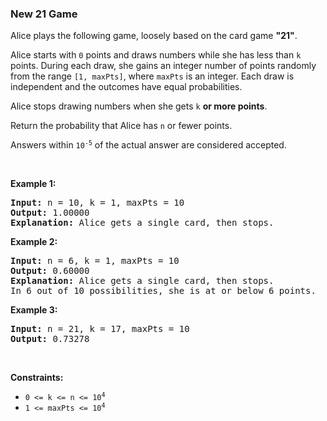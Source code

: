 
<h3>New 21 Game</h3>
<div><p>Alice plays the following game, loosely based on the card game <strong>"21"</strong>.</p>
<p>Alice starts with <code>0</code> points and draws numbers while she has less than <code>k</code> points. During each draw, she gains an integer number of points randomly from the range <code>[1, maxPts]</code>, where <code>maxPts</code> is an integer. Each draw is independent and the outcomes have equal probabilities.</p>
<p>Alice stops drawing numbers when she gets <code>k</code> <strong>or more points</strong>.</p>
<p>Return the probability that Alice has <code>n</code> or fewer points.</p>
<p>Answers within <code>10<sup>-5</sup></code> of the actual answer are considered accepted.</p>
<p> </p>
<p><strong>Example 1:</strong></p>
<pre><strong>Input:</strong> n = 10, k = 1, maxPts = 10
<strong>Output:</strong> 1.00000
<strong>Explanation:</strong> Alice gets a single card, then stops.
</pre>
<p><strong>Example 2:</strong></p>
<pre><strong>Input:</strong> n = 6, k = 1, maxPts = 10
<strong>Output:</strong> 0.60000
<strong>Explanation:</strong> Alice gets a single card, then stops.
In 6 out of 10 possibilities, she is at or below 6 points.
</pre>
<p><strong>Example 3:</strong></p>
<pre><strong>Input:</strong> n = 21, k = 17, maxPts = 10
<strong>Output:</strong> 0.73278
</pre>
<p> </p>
<p><strong>Constraints:</strong></p>
<ul>
<li><code>0 &lt;= k &lt;= n &lt;= 10<sup>4</sup></code></li>
<li><code>1 &lt;= maxPts &lt;= 10<sup>4</sup></code></li>
</ul>
</div>
